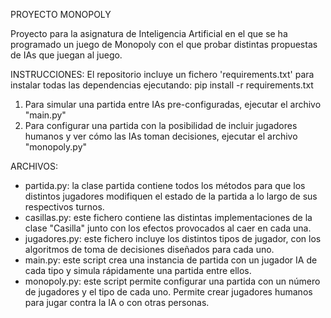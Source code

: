 PROYECTO MONOPOLY

Proyecto para la asignatura de Inteligencia Artificial en el que se ha programado un juego de Monopoly con el que probar distintas propuestas de IAs que juegan al juego.

INSTRUCCIONES:
El repositorio incluye un fichero 'requirements.txt' para instalar todas las dependencias ejecutando:
   pip install -r requirements.txt
1. Para simular una partida entre IAs pre-configuradas, ejecutar el archivo "main.py"
2. Para configurar una partida con la posibilidad de incluir jugadores humanos y ver cómo las IAs toman decisiones, ejecutar el archivo "monopoly.py"

ARCHIVOS:
   - partida.py: la clase partida contiene todos los métodos para que los distintos jugadores modifiquen el estado de la partida a lo largo de sus respectivos turnos.
   - casillas.py: este fichero contiene las distintas implementaciones de la clase "Casilla" junto con los efectos provocados al caer en cada una.
   - jugadores.py: este fichero incluye los distintos tipos de jugador, con los algoritmos de toma de decisiones diseñados para cada uno.
   - main.py: este script crea una instancia de partida con un jugador IA de cada tipo y simula rápidamente una partida entre ellos.
   - monopoly.py: este script permite configurar una partida con un número de jugadores y el tipo de cada uno. Permite crear jugadores humanos para jugar contra la IA o con otras personas.
